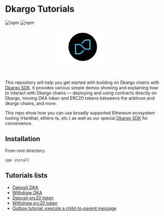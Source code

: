 # Dkargo Tutorials


![npm](https://img.shields.io/badge/@dkargo/sdk-1.1.1-blue)
![npm](https://img.shields.io/badge/ethers-5.7.2-black)

<div align="center">
<img src="./asset/Cryptocurrency-dKargo-Logo-Graphics-15106244-1-removebg-preview.png" width="30%">
</div>

<br/>
<br/>

This repository will help you get started with building on Dkargo chains with [Dkargo SDK](https://github.com/dKargo/dkargo-sdk). It provides various simple demos showing and explaining how to interact with Dkargo chains — deploying and using contracts directly on Dkargo, moving DKA token and ERC20 tokens betweens the arbitrum and dkargo chains, and more.

This repo show how you can use broadly supported Ethereum ecosystem tooling (Hardhat, ethers-ts, etc.) as well as our special [Dkargo SDK](https://github.com/dKargo/dkargo-sdk) for convenience.

## Installation
From root directory:

```bash
npm install
```

## Tutorials lists
- [Deposit DKA](./packages/dka-deposit/)
- [Withdraw DKA](./packages/dka-withdraw/)
- [Deposit erc20 token](./packages/erc20-deposit/)
- [Withdraw erc20 token](./packages/erc20-withdraw/)
- [Outbox tutorial: execute a child-to-parent message](./packages/outbox-execute/)